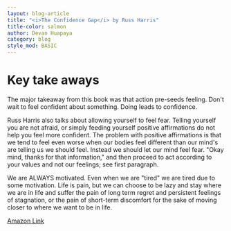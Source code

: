 ```yaml
---
layout: blog-article
title: "<i>The Confidence Gap</i> by Russ Harris"
title-color: salmon
author: Devan Huapaya
category: blog
style_mod: BASIC
---
```

# Key take aways

The major takeaway from this book was that action pre-seeds feeling. Don't
wait to feel confident about something. Doing leads to confidence.

Russ Harris also talks about allowing yourself to feel fear. Telling yourself you are not afraid,
or simply feeding yourself positive affirmations do not help you feel more confident.
The problem with positive affirmations is that we tend to feel even worse
when our bodies feel different than our mind's are telling us we should feel.
Instead we should let our mind feel fear. "Okay mind, thanks for that information,"
and then proceed to act according to your values and not our feelings; see
first paragraph.

We are ALWAYS motivated. Even when we are "tired" we are tired due to some motivation.
Life is pain, but we can choose to be lazy and stay where we are in life and suffer
the pain of long term regret and persistent feelings of stagnation, or the pain of short-term discomfort for the sake of moving closer to where we want to be in life.

[Amazon Link](http://www.amazon.com/Confidence-Gap-Guide-Overcoming-Self-Doubt/dp/1590309235)
